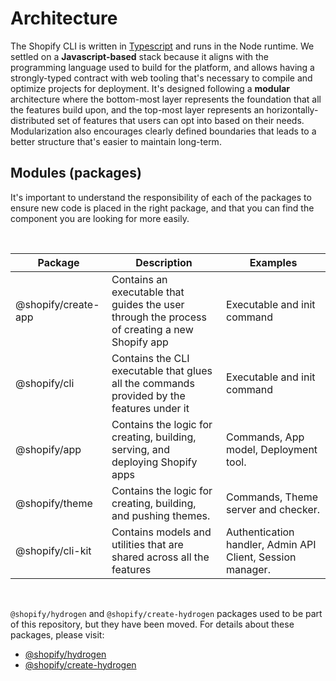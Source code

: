 # Architecture

The Shopify CLI is written in [Typescript](https://www.typescriptlang.org/) and runs in the Node runtime.
We settled on a **Javascript-based** stack because it aligns with the programming language used to build for the platform,
and allows having a strongly-typed contract with web tooling that's necessary to compile and optimize projects for deployment.
It's designed following a **modular** architecture where the bottom-most layer represents the foundation that all the features build upon,
and the top-most layer represents an horizontally-distributed set of features that users can opt into based on their needs.
Modularization also encourages clearly defined boundaries that leads to a better structure that's easier to maintain long-term.

## Modules (packages)

It's important to understand the responsibility of each of the packages to ensure new code is placed in the right package,
and that you can find the component you are looking for more easily.

<br/>

| Package | Description | Examples |
| ------- | ----------- | ------ |
| @shopify/create-app | Contains an executable that guides the user through the process of creating a new Shopify app | Executable and init command |
| @shopify/cli | Contains the CLI executable that glues all the commands provided by the features under it | Executable and init command |
| @shopify/app | Contains the logic for creating, building, serving, and deploying Shopify apps | Commands, App model, Deployment tool. |
| @shopify/theme |  Contains the logic for creating, building, and pushing themes. | Commands, Theme server and checker. |
| @shopify/cli-kit | Contains models and utilities that are shared across all the features | Authentication handler, Admin API Client, Session manager. |

<br/>

`@shopify/hydrogen` and `@shopify/create-hydrogen` packages used to be part of this repository, but they have been moved. For details about these packages, please visit:

- [@shopify/hydrogen](https://github.com/Shopify/hydrogen/tree/main/packages/hydrogen)
- [@shopify/create-hydrogen](https://github.com/Shopify/hydrogen/tree/main/packages/create-hydrogen)
